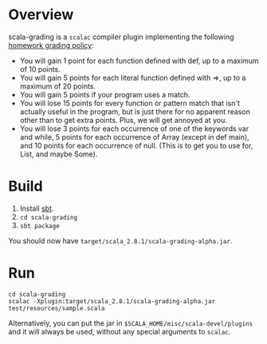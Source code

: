 # Overview #
scala-grading is a `scalac` compiler plugin implementing the following [homework grading policy](http://www.cis.upenn.edu/~matuszek/cis700-2010/Assignments/02-Playfair.html):


- You will gain 1 point for each function defined with def, up to a maximum of 10 points.
- You will gain 5 points for each literal function defined with =>, up to a maximum of 20 points.
- You will gain 5 points if your program uses a match.
- You will lose 15 points for every function or pattern match that isn't actually useful in the program, but is just there for no apparent reason other than to get extra points. Plus, we will get annoyed at you.
- You will lose 3 points for each occurrence of one of the keywords var and while, 5 points for each occurrence of Array (except in def main), and 10 points for each occurrence of null. (This is to get you to use for, List, and maybe Some).

# Build #
1. Install [sbt](http://code.google.com/p/simple-build-tool/wiki/Setup).
2. `cd scala-grading`
3. `sbt package`

You should now have `target/scala_2.8.1/scala-grading-alpha.jar`.

# Run #
    cd scala-grading
    scalac -Xplugin:target/scala_2.8.1/scala-grading-alpha.jar test/resources/sample.scala

Alternatively, you can put the jar in `$SCALA_HOME/misc/scala-devel/plugins` and it will always be used, without any special arguments to `scalac`.

